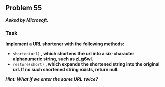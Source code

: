 ## Problem 55
***Asked by Microsoft.***
### Task
**Implement a URL shortener with the following methods:**
- `shorten(url)` **, which shortens the url into a six-character alphanumeric string, such as zLg6wl.**
- `restore(short)` **, which expands the shortened string into the original url. If no such shortened string exists, return null.**

***Hint: What if we enter the same URL twice?***
